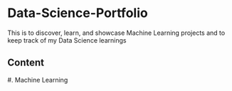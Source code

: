 # Data-Science-Portfolio
This is to discover, learn, and showcase Machine Learning projects and to keep track of my Data Science learnings

## Content

#. Machine Learning
